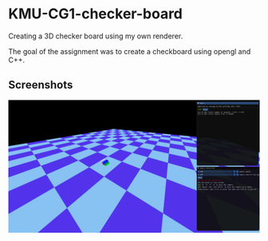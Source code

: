 # KMU-CG1-checker-board
Creating a 3D checker board using my own renderer.

The goal of the assignment was to create a checkboard using opengl and C++.

## Screenshots

![Assignment](placeholder.png)